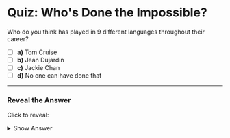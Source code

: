 # Quiz: Who's Done the Impossible?

Who do you think has played in 9 different languages throughout their career?

- [ ] **a)** Tom Cruise  
- [ ] **b)** Jean Dujardin  
- [ ] **c)** Jackie Chan  
- [ ] **d)** No one can have done that  

---

### Reveal the Answer

Click to reveal:  
<details>
  <summary>Show Answer</summary>
  **Correct Answer:** **c) Jackie Chan**  
  Fun fact: Jackie Chan has acted in multiple languages, including Cantonese, Mandarin, English, Korean, Japanese, and more!  
</details>
